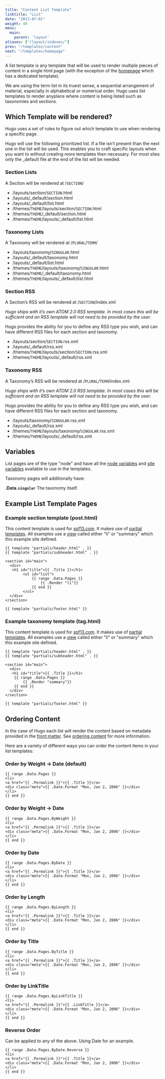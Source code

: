 ```yaml
---
title: "Content List Template"
linktitle: "List"
date: "2013-07-01"
weight: 40
menu:
  main:
    parent: 'layout'
aliases: ["/layout/indexes/"]
prev: "/templates/content"
next: "/templates/homepage"
---
```


A list template is any template that will be used to render multiple pieces of
content in a single html page (with the exception of the [homepage](/layout/homepage) which has a
dedicated template).

We are using the term list in its truest sense, a sequential arrangement
of material, especially in alphabetical or numerical order. Hugo uses
list templates to render anyplace where content is being listed such as
taxonomies and sections.

## Which Template will be rendered?

Hugo uses a set of rules to figure out which template to use when
rendering a specific page.

Hugo will use the following prioritized list. If a file isn’t present
than the next one in the list will be used. This enables you to craft
specific layouts when you want to without creating more templates
then necessary. For most sites only the \_default file at the end of
the list will be needed.


### Section Lists

A Section will be rendered at /`SECTION`/

* /layouts/section/`SECTION`.html
* /layouts/\_default/section.html
* /layouts/\_default/list.html
* /themes/`THEME`/layouts/section/`SECTION`.html
* /themes/`THEME`/\_default/section.html
* /themes/`THEME`/layouts/\_default/list.html


### Taxonomy Lists

A Taxonomy will be rendered at /`PLURAL`/`TERM`/

* /layouts/taxonomy/`SINGULAR`.html
* /layouts/\_default/taxonomy.html
* /layouts/\_default/list.html
* /themes/`THEME`/layouts/taxonomy/`SINGULAR`.html
* /themes/`THEME`/\_default/taxonomy.html
* /themes/`THEME`/layouts/\_default/list.html

### Section RSS

A Section’s RSS will be rendered at /`SECTION`/index.xml

*Hugo ships with it’s own ATOM 2.0 RSS template. In most cases this will
be sufficient and an RSS template will not need to be provided by the
user.*

Hugo provides the ability for you to define any RSS type you wish, and
can have different RSS files for each section and taxonomy.

* /layouts/section/`SECTION`.rss.xml
* /layouts/\_default/rss.xml
* /themes/`THEME`/layouts/section/`SECTION`.rss.xml
* /themes/`THEME`/layouts/\_default/rss.xml

### Taxonomy RSS

A Taxonomy’s RSS will be rendered at /`PLURAL`/`TERM`/index.xml

*Hugo ships with it’s own ATOM 2.0 RSS template. In most cases this will
be sufficient and an RSS template will not need to be provided by the
user.*

Hugo provides the ability for you to define any RSS type you wish, and
can have different RSS files for each section and taxonomy.

* /layouts/taxonomy/`SINGULAR`.rss.xml
* /layouts/\_default/rss.xml
* /themes/`THEME`/layouts/taxonomy/`SINGULAR`.rss.xml
* /themes/`THEME`/layouts/\_default/rss.xml


## Variables

List pages are of the type "node" and have all the [node
variables](/templates/variables/) and [site
variables](/templates/variables/) available to use in the templates. 

Taxonomy pages will additionally have:

**.Data.`singular`** The taxonomy itself.<br>

## Example List Template Pages

### Example section template (post.html)
This content template is used for [spf13.com](http://spf13.com).
It makes use of [partial templates](/templates/partials). All examples use a
[view](/templates/views/) called either "li" or "summary" which this example site
defined.

    {{ template "partials/header.html" . }}
    {{ template "partials/subheader.html" . }}

    <section id="main">
      <div>
       <h1 id="title">{{ .Title }}</h1>
            <ul id="list">
                {{ range .Data.Pages }}
                    {{ .Render "li"}}
                {{ end }}
            </ul>
      </div>
    </section>

    {{ template "partials/footer.html" }}

### Example taxonomy template (tag.html)
This content template is used for [spf13.com](http://spf13.com).
It makes use of [partial templates](/templates/partials). All examples use a
[view](/templates/views/) called either "li" or "summary" which this example site
defined.

    {{ template "partials/header.html" . }}
    {{ template "partials/subheader.html" . }}

    <section id="main">
      <div>
       <h1 id="title">{{ .Title }}</h1>
        {{ range .Data.Pages }}
            {{ .Render "summary"}}
        {{ end }}
      </div>
    </section>

    {{ template "partials/footer.html" }}

## Ordering Content

In the case of Hugo each list will render the content based on metadata provided in the [front
matter](/content/front-matter). See [ordering content](/content/ordering) for more information.

Here are a variety of different ways you can order the content items in
your list templates:

### Order by Weight -> Date (default)

    {{ range .Data.Pages }}
    <li>
    <a href="{{ .Permalink }}">{{ .Title }}</a>
    <div class="meta">{{ .Date.Format "Mon, Jan 2, 2006" }}</div>
    </li>
    {{ end }}

### Order by Weight -> Date

    {{ range .Data.Pages.ByWeight }}
    <li>
    <a href="{{ .Permalink }}">{{ .Title }}</a>
    <div class="meta">{{ .Date.Format "Mon, Jan 2, 2006" }}</div>
    </li>
    {{ end }}

### Order by Date

    {{ range .Data.Pages.ByDate }}
    <li>
    <a href="{{ .Permalink }}">{{ .Title }}</a>
    <div class="meta">{{ .Date.Format "Mon, Jan 2, 2006" }}</div>
    </li>
    {{ end }}

### Order by Length

    {{ range .Data.Pages.ByLength }}
    <li>
    <a href="{{ .Permalink }}">{{ .Title }}</a>
    <div class="meta">{{ .Date.Format "Mon, Jan 2, 2006" }}</div>
    </li>
    {{ end }}


### Order by Title

    {{ range .Data.Pages.ByTitle }}
    <li>
    <a href="{{ .Permalink }}">{{ .Title }}</a>
    <div class="meta">{{ .Date.Format "Mon, Jan 2, 2006" }}</div>
    </li>
    {{ end }}

### Order by LinkTitle

    {{ range .Data.Pages.ByLinkTitle }}
    <li>
    <a href="{{ .Permalink }}">{{ .LinkTitle }}</a>
    <div class="meta">{{ .Date.Format "Mon, Jan 2, 2006" }}</div>
    </li>
    {{ end }}

### Reverse Order
Can be applied to any of the above. Using Date for an example.

    {{ range .Data.Pages.ByDate.Reverse }}
    <li>
    <a href="{{ .Permalink }}">{{ .Title }}</a>
    <div class="meta">{{ .Date.Format "Mon, Jan 2, 2006" }}</div>
    </li>
    {{ end }}
